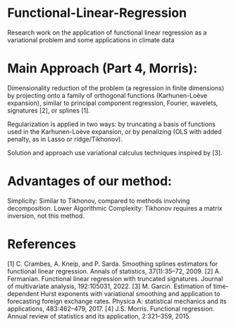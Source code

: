 # Functional-Linear-Regression
Research work on the application of functional linear regression as a variational problem and some applications in climate data


# Main Approach (Part 4, Morris):
Dimensionality reduction of the problem (a regression in finite dimensions) by projecting onto a family of orthogonal functions (Karhunen-Loève expansion), similar to principal component regression, Fourier, wavelets, signatures [2], or splines [1].

Regularization is applied in two ways: by truncating a basis of functions used in the Karhunen-Loève expansion, or by penalizing (OLS with added penalty, as in Lasso or ridge/Tikhonov).

Solution and approach use variational calculus techniques inspired by [3].

# Advantages of our method:

Simplicity: Similar to Tikhonov, compared to methods involving decomposition.
Lower Algorithmic Complexity: Tikhonov requires a matrix inversion, not this method.

# References

[1] C. Crambes, A. Kneip, and P. Sarda. Smoothing splines estimators for functional linear regression. Annals of statistics, 37(1):35–72, 2009.
[2] A. Fermanian. Functional linear regression with truncated signatures. Journal of multivariate
analysis, 192:105031, 2022.
[3] M. Garcin. Estimation of time-dependent Hurst exponents with variational smoothing and
application to forecasting foreign exchange rates. Physica A: statistical mechanics and its
applications, 483:462–479, 2017.
[4] J.S. Morris. Functional regression. Annual review of statistics and its application, 2:321–359,
2015.
